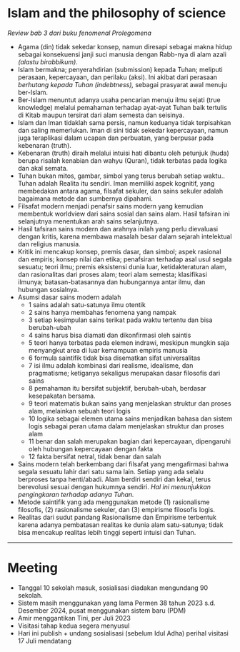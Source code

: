 # Islam and the philosophy of science
_Review bab 3 dari buku fenomenal Prolegomena_


- Agama (din) tidak sekedar konsep, namun diresapi sebagai makna hidup sebagai konsekuensi janji suci manusia dengan Rabb-nya di alam azali _(alastu birabbikum)_. 
- Islam bermakna; penyerahdirian (submission) kepada Tuhan; meliputi perasaan, kepercayaan, dan perilaku (aksi). Ini akibat dari perasaan _berhutang kepada Tuhan (indebtness),_ sebagai prasyarat awal menuju ber-Islam.
- Ber-Islam menuntut adanya usaha pencarian menuju ilmu sejati (true knowledge) melalui pemahaman terhadap ayat-ayat Tuhan baik tertulis di Kitab maupun tersirat dari alam semesta dan seisinya.
- Islam dan Iman tidaklah sama persis, namun keduanya tidak terpisahkan dan saling memerlukan. Iman di sini tidak sekedar kepercayaan, namun juga teraplikasi dalam ucapan dan perbuatan, yang berpusar pada kebenaran (truth).
- Kebenaran (truth) diraih melalui intuisi hati dibantu oleh petunjuk (huda) berupa risalah kenabian dan wahyu (Quran), tidak terbatas pada logika dan akal semata. 
- Tuhan bukan mitos, gambar, simbol yang terus berubah setiap waktu.. Tuhan adalah Realita itu sendiri. Iman memiliki aspek kognitif, yang membedakan antara agama, filsafat sekuler, dan sains sekuler adalah bagaimana metode dan sumbernya dipahami.
- Filsafat modern menjadi penafsir sains modern yang kemudian membentuk worldview dari sains sosial dan sains alam. Hasil tafsiran ini selanjutnya menentukan arah sains selanjutnya.
- Hasil tafsiran sains modern dan arahnya inilah yang perlu dievaluasi dengan kritis, karena membawa masalah besar dalam sejarah intelektual dan religius manusia.
- Kritik ini mencakup konsep, premis dasar, dan simbol; aspek rasional dan empiris; konsep nilai dan etika; penafsiran terhadap asal usul segala sesuatu; teori ilmu; premis eksistensi dunia luar, ketidakteraturan alam, dan rasionalitas dari proses alam; teori alam semesta; klasifikasi ilmunya; batasan-batasannya dan hubungannya antar ilmu, dan hubungan sosialnya.
- Asumsi dasar sains modern adalah
	- 1 sains adalah satu-satunya ilmu otentik
	- 2 sains hanya membahas fenomena yang nampak
	- 3 setiap kesimpulan sains terikat pada waktu tertentu dan bisa berubah-ubah
	- 4 sains harus bisa diamati dan dikonfirmasi oleh saintis
	- 5 teori hanya terbatas pada elemen indrawi, meskipun mungkin saja menyangkut area di luar kemampuan empiris manusia
	- 6 formula saintifik tidak bisa disematkan sifat universalitas
	- 7 isi ilmu adalah kombinasi dari realisme, idealisme, dan pragmatisme; ketiganya sekaligus merupakan dasar filosofis dari sains
	- 8 pemahaman itu bersifat subjektif, berubah-ubah, berdasar kesepakatan bersama. 
	- 9 teori matematis bukan sains yang menjelaskan struktur dan proses alam, melainkan sebuah teori logis
	- 10 logika sebagai elemen utama sains menjadikan bahasa dan sistem logis sebagai peran utama dalam menjelaskan struktur dan proses alam
	- 11 benar dan salah merupakan bagian dari kepercayaan, dipengaruhi oleh hubungan kepercayaan dengan fakta
	- 12 fakta bersifat netral, tidak benar dan salah
- Sains modern telah berkembang dari filsafat yang mengafirmasi bahwa segala sesuatu lahir dari satu sama lain. Setiap yang ada selalu berproses tanpa henti/abadi. Alam berdiri sendiri dan kekal, terus berevolusi sesuai dengan hukumnya sendiri. _Hal ini menunjukkan pengingkaran terhadap adanya Tuhan._
- Metode saintifik yang ada  menggunakan metode (1) rasionalisme filosofis, (2) rasionalisme sekuler, dan (3) empirisme filosofis logis.
- Realitas dari sudut pandang Rasionalisme dan Empirisme terbentuk karena adanya pembatasan realitas ke dunia alam satu-satunya; tidak bisa mencakup realitas lebih tinggi seperti intuisi dan Tuhan.

----
# Meeting 
- Tanggal 10 sekolah masuk, sosialisasi diadakan mengundang 90 sekolah.
- Sistem masih menggunakan yang lama Permen 38 tahun 2023 s.d. Desember 2024, pusat menggunakan sistem baru (PDM)
- Amir menggantikan Tini, per Juli 2023
- Visitasi tahap kedua segera menyusul
- Hari ini publish + undang sosialisasi (sebelum Idul Adha) perihal visitasi 17 Juli mendatang
